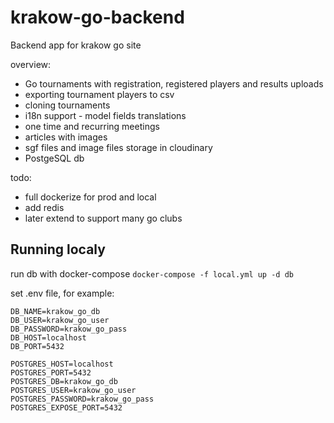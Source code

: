 # krakow-go-backend
Backend app for krakow go site

overview: 
- Go tournaments with registration, registered players and results uploads
- exporting tournament players to csv
- cloning tournaments
- i18n support - model fields translations
- one time and recurring meetings
- articles with images
- sgf files and image files storage in cloudinary
- PostgeSQL db


todo:
- full dockerize for prod and local
- add redis
- later extend to support many go clubs

## Running localy
run db with docker-compose
`docker-compose -f local.yml up -d db`

set .env file, for example:
```
DB_NAME=krakow_go_db
DB_USER=krakow_go_user
DB_PASSWORD=krakow_go_pass
DB_HOST=localhost
DB_PORT=5432

POSTGRES_HOST=localhost
POSTGRES_PORT=5432
POSTGRES_DB=krakow_go_db
POSTGRES_USER=krakow_go_user
POSTGRES_PASSWORD=krakow_go_pass
POSTGRES_EXPOSE_PORT=5432
```
